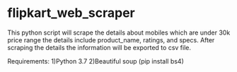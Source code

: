 # flipkart_web_scraper
This python script will scrape the details about mobiles which are under 30k price range the details include product_name, ratings, and specs.
After scraping the details the information will be exported to csv file.


Requirements:
1)Python 3.7
2)Beautiful soup (pip install bs4)
